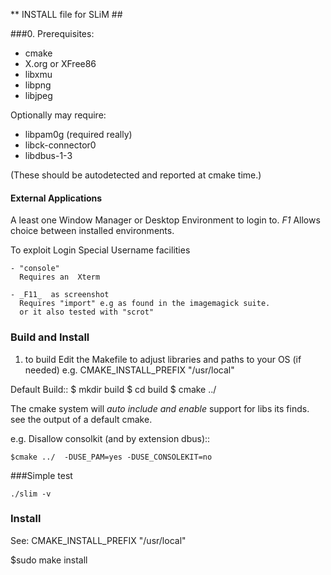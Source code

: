 ** INSTALL file for SLiM ##

###0. Prerequisites: 
   
   - cmake
   - X.org or XFree86
   - libxmu
   - libpng
   - libjpeg
     
   
   Optionally may require:
   - libpam0g  (required really)
   - libck-connector0
   - libdbus-1-3

   (These should be autodetected and reported at cmake time.)

#### External Applications

   A least one Window Manager or Desktop Environment to login to.
   _F1_ Allows choice between installed environments.

   To exploit Login Special Username facilities

    - "console"
      Requires an  Xterm

    - _F11_  as screenshot
      Requires "import" e.g as found in the imagemagick suite.
      or it also tested with "scrot"

### Build and Install

1. to build 
Edit the Makefile to adjust libraries and paths to your OS (if needed)
   e.g.  CMAKE_INSTALL_PREFIX "/usr/local"

Default Build::
    $ mkdir build
    $ cd build
    $ cmake ../

The cmake system will _auto include and enable_ support for libs its finds.
see the output of a default cmake.

e.g. Disallow consolkit  (and by extension dbus)::

    $cmake ../  -DUSE_PAM=yes -DUSE_CONSOLEKIT=no

###Simple test

	./slim -v
	
### Install

See:  CMAKE_INSTALL_PREFIX "/usr/local"

$sudo make install


